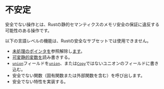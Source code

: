 # <!--Unsafety--> 不安定

<!--Unsafe operations are those that potentially violate the memory-safety guarantees of Rust's static semantics.-->
安全でない操作とは、Rustの静的セマンティクスのメモリ安全の保証に違反する可能性のある操作です。

<!--The following language level features cannot be used in the safe subset of Rust:-->
以下の言語レベルの機能は、Rustの安全なサブセットでは使用できません。

- <!--Dereferencing a [raw pointer](types.html#pointer-types).-->
   [未処理のポインタを](types.html#pointer-types)参照解除し[ます](types.html#pointer-types)。
- <!--Reading or writing a [mutable static variable](items/static-items.html#mutable-statics).-->
   [可変静的変数を](items/static-items.html#mutable-statics)読み書きする。
- <!--Reading a field of a [`union`](items/unions.html), or writing to a field of a union that isn't [`Copy`](special-types-and-traits.html#copy).-->
   [`union`](items/unions.html)フィールドを[`union`](items/unions.html)、または[`Copy`](special-types-and-traits.html#copy)ではないユニオンのフィールドに書き込む。
- <!--Calling an unsafe function (including an intrinsic or foreign function).-->
   安全でない関数（固有関数または外部関数を含む）を呼び出します。
- <!--Implementing an unsafe trait.-->
   安全でない特性を実装する。
